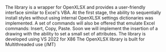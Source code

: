The library is a wrapper for OpenXLSX and provides a user-friendly interface similar to Excel's VBA.
At the first stage, the ability to sequentially install styles without using internal OpenXLSX settings dictionaries was implemented.
A set of commands will also be offered that emulate Excel commands: Insert, Copy, Paste.
Soon we will implement the insertion of a drawing with the ability to set a small set of attributes.
The library is developed using VS 2022 for X86 The OpenXLSX library is built for Multithreaded use (/MT)
